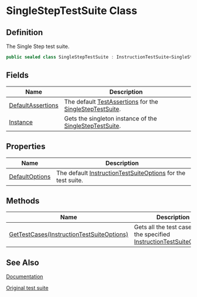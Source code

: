 # SingleStepTestSuite Class
## Definition

The Single Step test suite.

```c#
public sealed class SingleStepTestSuite : InstructionTestSuite<SingleStepTestCase>
```

## Fields

| Name | Description |
| ---- | ----------- |
| [DefaultAssertions](MrKWatkins.EmulatorTestSuites.Z80.Instruction.SingleStep.SingleStepTestSuite.DefaultAssertions.md) | The default [TestAssertions](MrKWatkins.EmulatorTestSuites.Z80.Instruction.TestAssertions.md) for the [SingleStepTestSuite](MrKWatkins.EmulatorTestSuites.Z80.Instruction.SingleStep.SingleStepTestSuite.md). |
| [Instance](MrKWatkins.EmulatorTestSuites.Z80.Instruction.SingleStep.SingleStepTestSuite.Instance.md) | Gets the singleton instance of the [SingleStepTestSuite](MrKWatkins.EmulatorTestSuites.Z80.Instruction.SingleStep.SingleStepTestSuite.md). |

## Properties

| Name | Description |
| ---- | ----------- |
| [DefaultOptions](MrKWatkins.EmulatorTestSuites.Z80.Instruction.SingleStep.SingleStepTestSuite.DefaultOptions.md) | The default [InstructionTestSuiteOptions](MrKWatkins.EmulatorTestSuites.Z80.Instruction.InstructionTestSuiteOptions.md) for the test suite. |

## Methods

| Name | Description |
| ---- | ----------- |
| [GetTestCases(InstructionTestSuiteOptions)](MrKWatkins.EmulatorTestSuites.Z80.Instruction.SingleStep.SingleStepTestSuite.GetTestCases.md) | Gets all the test cases using the specified [InstructionTestSuiteOptions](MrKWatkins.EmulatorTestSuites.Z80.Instruction.InstructionTestSuiteOptions.md). |

## See Also

[Documentation](https://mrkwatkins.github.io/EmulatorTestSuites/singlestep.html)

[Original test suite](https://github.com/SingleStepTests/z80)
